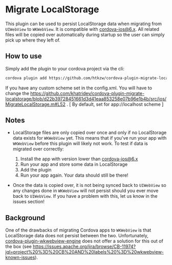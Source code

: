 # Migrate LocalStorage

This plugin can be used to persist LocalStorage data when migrating from `UIWebView` to `WKWebView`. It is compatible with cordova-ios@6.x. All related
files will be copied over automatically during startup so the user can simply pick up where they
left of.

## How to use

Simply add the plugin to your cordova project via the cli:
```sh
cordova plugin add https://github.com/htkzw/cordova-plugin-migrate-localstorage
```

If you have any custom scheme set in the config.xml. You will have to change the https://github.com/khatridev/cordova-plugin-migrate-localstorage/blob/d22b39728451661d3d41eaa853258e07b96e1b4b/src/ios/MigrateLocalStorage.m#L52 . [ By default, set for app://localhost scheme ]

## Notes

- LocalStorage files are only copied over once and only if no LocalStorage data exists for `WKWebView`
yet. This means that if you've run your app with `WKWebView` before this plugin will likely not work.
To test if data is migrated over correctly:
    1. Install the app with version lower than cordova-ios@6.x 
    2. Run your app and store some data in LocalStorage
    3. Add the plugin
    4. Run your app again. Your data should still be there!

- Once the data is copied over, it is not being synced back to `UIWebView` so any changes done in
`WKWebView` will not persist should you ever move back to `UIWebView`. If you have a problem with this,
let us know in the issues section!

## Background

One of the drawbacks of migrating Cordova apps to `WKWebView` is that LocalStorage data does
not persist between the two. Unfortunately,
[cordova-plugin-wkwebview-engine](https://github.com/apache/cordova-plugin-wkwebview-engine)
does not offer a solution for this out of the box (see
https://issues.apache.org/jira/browse/CB-11974?jql=project%20%3D%20CB%20AND%20labels%20%3D%20wkwebview-known-issues).
